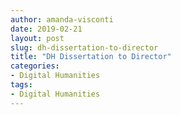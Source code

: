 ```yaml
---
author: amanda-visconti
date: 2019-02-21
layout: post
slug: dh-dissertation-to-director
title: "DH Dissertation to Director"
categories:
- Digital Humanities
tags:
- Digital Humanities
---
```

